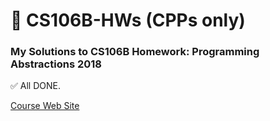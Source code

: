 # 📕 CS106B-HWs (CPPs only)
### My Solutions to CS106B Homework: Programming Abstractions 2018
✅ All DONE.

[Course Web Site](https://web.stanford.edu/class/archive/cs/cs106b/cs106b.1192/)
